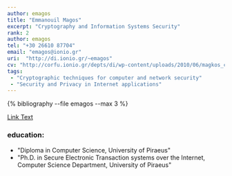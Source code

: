 ```yaml
---
author: emagos
title: "Emmanouil Magos"
excerpt: "Cryptography and Information Systems Security"
rank: 2
author: emagos
tel: "+30 26610 87704"
email: "emagos@ionio.gr"
uri:  "http://di.ionio.gr/~emagos"
cv: "http://corfu.ionio.gr/depts/di/wp-content/uploads/2010/06/magkos_cv_gr_2014.pdf"
tags:
 - "Cryptographic techniques for computer and network security"
 - "Security and Privacy in Internet applications"
---
```


{% bibliography --file emagos --max 3 %}

<a href="{{ site.url }}{{ site.baseurl }}/scholars0/{{ page.author }}/" class="btn btn--primary">Link Text</a>

### education:
  - "Diploma in Computer Science, University of Piraeus"
  - "Ph.D. in Secure Electronic Transaction systems over the Internet, Computer Science Department, University of Piraeus"
